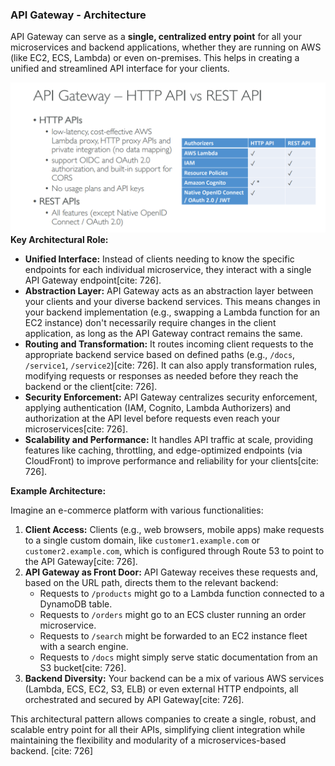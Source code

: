 ### API Gateway - Architecture

API Gateway can serve as a **single, centralized entry point** for all your microservices and backend applications, whether they are running on AWS (like EC2, ECS, Lambda) or even on-premises. This helps in creating a unified and streamlined API interface for your clients.

![](/resource/image_28.png)
**Key Architectural Role:**

* **Unified Interface:** Instead of clients needing to know the specific endpoints for each individual microservice, they interact with a single API Gateway endpoint[cite: 726].
* **Abstraction Layer:** API Gateway acts as an abstraction layer between your clients and your diverse backend services. This means changes in your backend implementation (e.g., swapping a Lambda function for an EC2 instance) don't necessarily require changes in the client application, as long as the API Gateway contract remains the same.
* **Routing and Transformation:** It routes incoming client requests to the appropriate backend service based on defined paths (e.g., `/docs`, `/service1`, `/service2`)[cite: 726]. It can also apply transformation rules, modifying requests or responses as needed before they reach the backend or the client[cite: 726].
* **Security Enforcement:** API Gateway centralizes security enforcement, applying authentication (IAM, Cognito, Lambda Authorizers) and authorization at the API level before requests even reach your microservices[cite: 726].
* **Scalability and Performance:** It handles API traffic at scale, providing features like caching, throttling, and edge-optimized endpoints (via CloudFront) to improve performance and reliability for your clients[cite: 726].

**Example Architecture:**

Imagine an e-commerce platform with various functionalities:

1.  **Client Access:** Clients (e.g., web browsers, mobile apps) make requests to a single custom domain, like `customer1.example.com` or `customer2.example.com`, which is configured through Route 53 to point to the API Gateway[cite: 726].
2.  **API Gateway as Front Door:** API Gateway receives these requests and, based on the URL path, directs them to the relevant backend:
    * Requests to `/products` might go to a Lambda function connected to a DynamoDB table.
    * Requests to `/orders` might go to an ECS cluster running an order microservice.
    * Requests to `/search` might be forwarded to an EC2 instance fleet with a search engine.
    * Requests to `/docs` might simply serve static documentation from an S3 bucket[cite: 726].
3.  **Backend Diversity:** Your backend can be a mix of various AWS services (Lambda, ECS, EC2, S3, ELB) or even external HTTP endpoints, all orchestrated and secured by API Gateway[cite: 726].

This architectural pattern allows companies to create a single, robust, and scalable entry point for all their APIs, simplifying client integration while maintaining the flexibility and modularity of a microservices-based backend. [cite: 726]